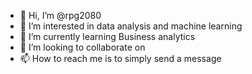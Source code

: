 - 👋 Hi, I’m @rpg2080
- 👀 I’m interested in data analysis and machine learning
- 🌱 I’m currently learning Business analytics
- 💞️ I’m looking to collaborate on 
- 📫 How to reach me is to simply send a message

<!---
rpg2080/rpg2080 is a ✨ special ✨ repository because its `README.md` (this file) appears on your GitHub profile.
You can click the Preview link to take a look at your changes.
--->
